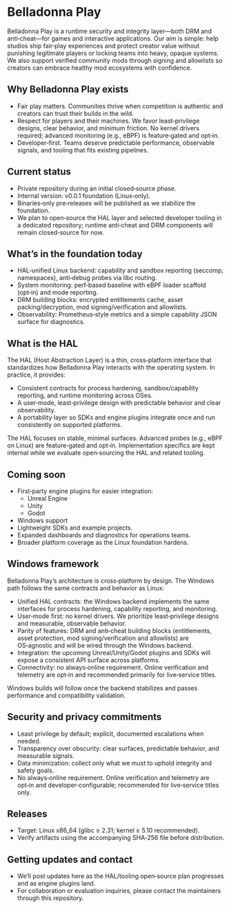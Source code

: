 # Belladonna Play

 Belladonna Play is a runtime security and integrity layer—both DRM and anti‑cheat—for games and interactive applications. Our aim is simple: help studios ship fair‑play experiences and protect creator value without punishing legitimate players or locking teams into heavy, opaque systems. We also support verified community mods through signing and allowlists so creators can embrace healthy mod ecosystems with confidence.

## Why Belladonna Play exists
- Fair play matters. Communities thrive when competition is authentic and creators can trust their builds in the wild.
- Respect for players and their machines. We favor least‑privilege designs, clear behavior, and minimum friction. No kernel drivers required; advanced monitoring (e.g., eBPF) is feature‑gated and opt‑in.
- Developer‑first. Teams deserve predictable performance, observable signals, and tooling that fits existing pipelines.

## Current status
- Private repository during an initial closed‑source phase.
- Internal version: v0.0.1 foundation (Linux‑only).
- Binaries‑only pre‑releases will be published as we stabilize the foundation.
- We plan to open‑source the HAL layer and selected developer tooling in a dedicated repository; runtime anti‑cheat and DRM components will remain closed‑source for now.

## What’s in the foundation today
- HAL‑unified Linux backend: capability and sandbox reporting (seccomp, namespaces), anti‑debug probes via libc routing.
- System monitoring: perf‑based baseline with eBPF loader scaffold (opt‑in) and mode reporting.
- DRM building blocks: encrypted entitlements cache, asset packing/decryption, mod signing/verification and allowlists.
- Observability: Prometheus‑style metrics and a simple capability JSON surface for diagnostics.

## What is the HAL
The HAL (Host Abstraction Layer) is a thin, cross‑platform interface that standardizes how Belladonna Play interacts with the operating system. In practice, it provides:
- Consistent contracts for process hardening, sandbox/capability reporting, and runtime monitoring across OSes.
- A user‑mode, least‑privilege design with predictable behavior and clear observability.
- A portability layer so SDKs and engine plugins integrate once and run consistently on supported platforms.

The HAL focuses on stable, minimal surfaces. Advanced probes (e.g., eBPF on Linux) are feature‑gated and opt‑in. Implementation specifics are kept internal while we evaluate open‑sourcing the HAL and related tooling.

## Coming soon
- First‑party engine plugins for easier integration:
	- Unreal Engine
	- Unity
	- Godot
- Windows support
- Lightweight SDKs and example projects.
- Expanded dashboards and diagnostics for operations teams.
- Broader platform coverage as the Linux foundation hardens.

## Windows framework
Belladonna Play’s architecture is cross‑platform by design. The Windows path follows the same contracts and behavior as Linux:
- Unified HAL contracts: the Windows backend implements the same interfaces for process hardening, capability reporting, and monitoring.
- User‑mode first: no kernel drivers. We prioritize least‑privilege designs and measurable, observable behavior.
- Parity of features: DRM and anti‑cheat building blocks (entitlements, asset protection, mod signing/verification and allowlists) are OS‑agnostic and will be wired through the Windows backend.
- Integration: the upcoming Unreal/Unity/Godot plugins and SDKs will expose a consistent API surface across platforms.
- Connectivity: no always‑online requirement. Online verification and telemetry are opt‑in and recommended primarily for live‑service titles.

Windows builds will follow once the backend stabilizes and passes performance and compatibility validation.

## Security and privacy commitments
- Least privilege by default; explicit, documented escalations when needed.
- Transparency over obscurity: clear surfaces, predictable behavior, and measurable signals.
- Data minimization: collect only what we must to uphold integrity and safety goals.
- No always‑online requirement. Online verification and telemetry are opt‑in and developer‑configurable; recommended for live‑service titles only.

## Releases
- Target: Linux x86_64 (glibc ≥ 2.31; kernel ≥ 5.10 recommended).
- Verify artifacts using the accompanying SHA‑256 file before distribution.

## Getting updates and contact
- We’ll post updates here as the HAL/tooling open‑source plan progresses and as engine plugins land.
- For collaboration or evaluation inquiries, please contact the maintainers through this repository.
